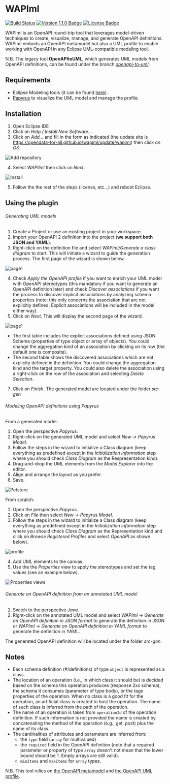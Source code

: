 
# WAPIml

[![Build Status](https://travis-ci.org/opendata-for-all/wapiml.svg?branch=master)](https://travis-ci.org/opendata-for-all/wapiml)
[![Version 1.1.0 Badge][version-badge]][changelog]
[![License Badge](https://img.shields.io/badge/license-EPL%202.0-brightgreen.svg)](https://opensource.org/licenses/EPL-2.0)

WAPIml is an OpenAPI round-trip tool that leverages model-driven techniques to create, visualize, manage, and generate OpenAPI
definitions. WAPIml embeds an OpenAPI metamodel but also a UML profile to enable working with OpenAPI in any Eclipse UML-compatible modeling tool.

N.B. The legacy tool **OpenAPItoUML**, which generates UML models from OpenAPI definitions, can be found under the branch [*openapi-to-uml*](https://github.com/opendata-for-all/wapiml/tree/openapi-to-uml).

## Requirements

- Eclipse Modeling tools (it can be found [here](https://www.eclipse.org/downloads/packages/release/2019-06/r/eclipse-modeling-tools)).
- [Papyrus](https://www.eclipse.org/papyrus/) to visualize the UML model and manage the profile.

## Installation

1. Open Eclipse IDE
2. Click on *Help / Install New Software...*
3. Click on *Add...* and fill in the form as indicated (the update site is https://opendata-for-all.github.io/wapiml/update/wapiml) then click on *OK*.

![Add repository](https://opendata-for-all.github.io/wapiml/images/wapiml/capture1.PNG)

4. Select *WAPIlml* then click on *Next*.

![Install](https://opendata-for-all.github.io/wapiml/images/wapiml/capture2.PNG)

5. Follow the the rest of the steps (license, etc...) and reboot Eclipse.

## Using the plugin

###### Generating UML models 
1. Create a Project or use an existing project in your workspace.
2. Import your OpenAPI 2 definition into the project (**we support both JSON and YAML**). 
3. Right-click on the definition file and select *WAPIml/Generate a class diagram* to start. This will initiate a wizard to guide the generation process. The first page of the wizard is shown below.
	
![page1](https://opendata-for-all.github.io/wapiml/images/wapiml/page1.PNG)

4. Check *Apply the OpenAPI profile* if you want to enrich your UML model with OpenAPI stereotypes (this mandatory if you want to generate an OpenAPI definition later) and check *Discover associations* if you want the process to discover implicit associations by analyzing schema properties (note: this only concerns the association that are not explicitly defined. Explicit associations will be included in the model either way).
5. Click on *Next*. This will display the second page of the wizard.

![page1](https://opendata-for-all.github.io/wapiml/images/wapiml/page2.PNG)

- The first table includes the explicit associations defined using JSON Schema (properties of type object or array of objects). You could change the aggregation kind of an association by clicking on its row (the default one is composite).
- The second table shows the discovered associations which are not explicity defined in the definition. You could change the aggregation kind and the target property. You could also delete the association using a right-click on the row of the association and selecting *Delete Selection*.

7. Click on *Finish*. The generated model are located under the folder *src-gen*


###### Modeling OpenAPI definitions using Papyrus

From a generated model:

1. Open the perspective *Papyrus*.
2. Right-click on the generated UML model and select *New -> Papyrus Model*.
4. Follow the steps in the wizard to initialize a Class diagram (keep everything as predefined except in the *Initialization information* step where you should check *Class Diagram* as the Respresentation kind).
5. Drag-and-drop the UML elements from the *Model Explorer* into the editor.
6. Align and arrange the layout as you prefer.
7. Save.

![Petstore](https://opendata-for-all.github.io/wapiml/images/wapiml/petstore.png)

From scratch:

1. Open the perspective *Papyrus*.
2. Click on *File* then select *New -> Papyrus Model*.
3. Follow the steps in the wizard to initialize a Class diagram (keep everything as predefined except in the *Initialization information* step where you should check *Class Diagram* as the Representation kind and click on *Browse Registered Profiles* and select *OpenAPI* as shown below).

![profile](https://opendata-for-all.github.io/wapiml/images/wapiml/capture3.PNG)

4. Add UML elements to the canvas.
5. Use the the *Properties* view to apply the stereotypes and set the tag values (see an example below).

![Properties views](https://opendata-for-all.github.io/wapiml/images/wapiml/capture4.PNG)

###### Generate an OpenAPI definition from an annotated UML model

1. Switch to the perspective *Java*.
2. Right-click on the annotated UML model and select *WAPIml -> Generate an OpenAPI definition in JSON format* to generate the definition in JSON or *WAPIml -> Generate an OpenAPI definition in YAML format* to generate the definition in YAML.

The generated OpenAPI definition will be located under the folder *src-gen*.

## Notes
- Each schema definition  (#/definitions) of type `object` is represented as a class.
- The location of an operation (i.e., in which class it should be) is decided based on the schema this operation produces (response 2xx schema), the schema it consumes (parameter of type body), or the tags properties of the operation. When no class is a good fit for the operation, an artificial class is created to host the operation. The name of such class is inferred from the path of the operation.
- The name of an operation is taken from `operationId` of the operation definition. If such information is not provided the name is created by concatenating the method of the operation (e.g., get, post) plus the name of its class.
- The cardinalities of attributes and parameters are inferred from:
	- the `type` field (`array` for multivalued)
	- the `required` field in the OpenAPI definition (note that a required parameter or property of type `array` doesn't not mean that the lower bound should be 1. Empty arrays are still valid).
	- `minItems` and `maxItems` for `array` types.

N.B. This tool relies on [the OpenAPI metamodel](https://github.com/opendata-for-all/openapi-metamodel) and [the OpenAPI UML profile](https://github.com/opendata-for-all/openapi-profile).


[changelog]: ./CHANGELOG.md
[version-badge]: https://img.shields.io/badge/version-1.1.0-blue.svg
